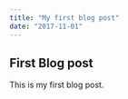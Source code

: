 ```yaml
---
title: "My first blog post"
date: "2017-11-01"
---
```


## First Blog post

This is my first blog post.

